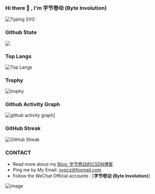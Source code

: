 <!--
**ouyangpeng/ouyangpeng** is a ✨ _special_ ✨ repository because its `README.md` (this file) appears on your GitHub profile.

Here are some ideas to get you started:

- 🔭 I’m currently working on ...
- 🌱 I’m currently learning ...
- 👯 I’m looking to collaborate on ...
- 🤔 I’m looking for help with ...
- 💬 Ask me about ...
- 📫 How to reach me: ...
- 😄 Pronouns: ...
- ⚡ Fun fact: ...
-->


### Hi there 👋 , I'm 字节卷动 (Byte Involution)

![Typing SVG](https://readme-typing-svg.herokuapp.com/?lines=I'm+字节卷动+(+Byte+Involution+))

### Github State
![](https://github-readme-stats.vercel.app/api?username=ouyangpeng&show_icons=true&theme=radical)
### Top Langs
![Top Langs](https://github-readme-stats.vercel.app/api/top-langs/?username=ouyangpeng&layout=compact)
### Trophy
![trophy](https://github-profile-trophy.vercel.app/?username=ouyangpeng&theme=onedark)
### Github Activity Graph
![github activity graph](https://activity-graph.herokuapp.com/graph?username=ouyangpeng)]
### GitHub Streak
![GitHub Streak](https://github-readme-streak-stats.herokuapp.com/?user=ouyangpeng)

### CONTACT

- Read more about my [Blog: 字节卷动的CSDN博客](https://blog.csdn.net/ouyang_peng)
- Ping me by My Email: oypcz@foxmail.com
- Follow the WeChat Official accounts : [**字节卷动 (Byte Involution)**]

![image](https://user-images.githubusercontent.com/5885735/145502036-da57e689-483b-477e-bdc9-767412db0a08.png)
